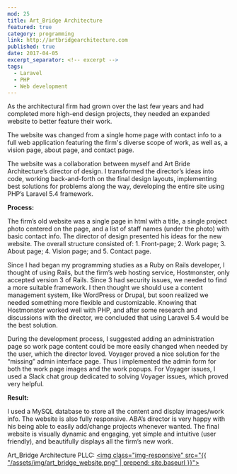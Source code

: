 ```yaml
---
mod: 25
title: Art_Bridge Architecture
featured: true
category: programming
link: http://artbridgearchitecture.com
published: true
date: 2017-04-05
excerpt_separator: <!-- excerpt -->
tags:
  - Laravel
  - PHP
  - Web development
---
```


As the architectural firm had grown over the last few years and had completed more high-end design projects, they needed an expanded website to better feature their work.
<!-- excerpt -->
The website was changed from a single home page with contact info to a full web application featuring the firm's diverse scope of work, as well as, a vision page, about page, and contact page.

The website was a collaboration between myself and Art Bride Architecture’s director of design. I transformed the director’s ideas into code, working back-and-forth on the final design layouts, implementing best solutions for problems along the way, developing the entire site using PHP’s Laravel 5.4 framework.

__Process:__

The firm’s old website was a single page in html with a title, a single project photo centered on the page, and a list of staff names (under the photo) with basic contact info. The director of design presented his ideas for the new website. The overall structure consisted of: 1. Front-page; 2. Work page; 3. About page; 4. Vision page; and 5. Contact page.

Since I had began my programming studies as a Ruby on Rails developer, I thought of using Rails, but the firm’s web hosting service, Hostmonster, only accepted version 3 of Rails. Since 3 had security issues, we needed to find a more suitable framework. I then thought we should use a content management system, like WordPress or Drupal, but soon realized we needed something more flexible and customizable. Knowing that Hostmonster worked well with PHP, and after some research and discussions with the director, we concluded that using Laravel 5.4 would be the best solution.

During the development process, I suggested adding an administration page so work page content could be more easily changed when needed by the user, which the director loved. Voyager proved a nice solution for the “missing” admin interface page. Thus I implemented the admin form for both the work page images and the work popups.  For Voyager issues, I used a Slack chat group dedicated to solving Voyager issues, which proved very helpful.

__Result:__

I used a MySQL database to store all the content and display images/work info. The website is also fully responsive. ABA’s director is very happy with his being able to easily add/change projects whenever wanted. The final website is visually dynamic and engaging, yet simple and intuitive (user friendly), and beautifully displays all the firm’s new work.


Art_Bridge Architecture PLLC:
[<img class="img-responsive" src="{{ "/assets/img/art_bridge_website.png" | prepend: site.baseurl }}">](http://artbridgearchitecture.com)
